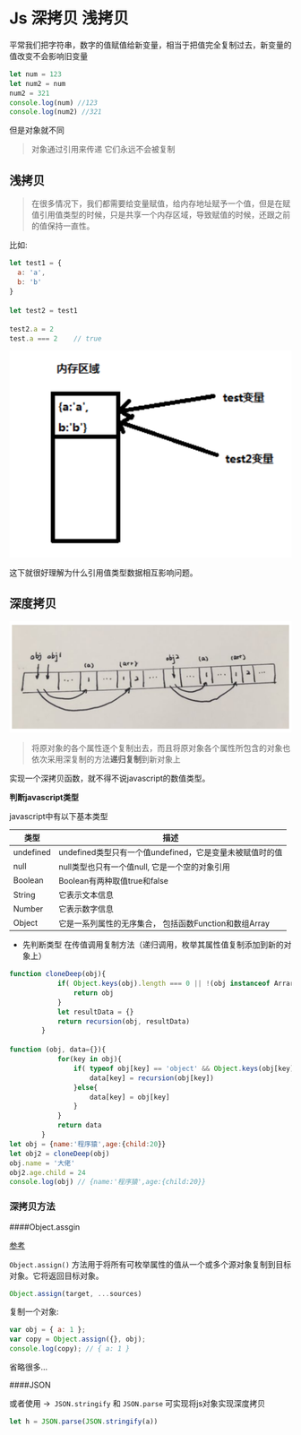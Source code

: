 # Js 深拷贝 浅拷贝

平常我们把字符串，数字的值赋值给新变量，相当于把值完全复制过去，新变量的值改变不会影响旧变量

```js
let num = 123
let num2 = num
num2 = 321
console.log(num) //123
console.log(num2) //321	
```

但是对象就不同

> 对象通过引用来传递 它们永远不会被复制

## 浅拷贝

> 在很多情况下，我们都需要给变量赋值，给内存地址赋予一个值，但是在赋值引用值类型的时候，只是共享一个内存区域，导致赋值的时候，还跟之前的值保持一直性。

比如: 

```js
let test1 = {
  a: 'a',
  b: 'b'
}

let test2 = test1

test2.a = 2
test.a === 2	// true
```

![](../media/deepCopy.png)



这下就很好理解为什么引用值类型数据相互影响问题。



## 深度拷贝

![](../media/deepCopy1.png)

> 将原对象的各个属性逐个复制出去，而且将原对象各个属性所包含的对象也依次采用深复制的方法**递归复制**到新对象上



实现一个深拷贝函数，就不得不说javascript的数值类型。

**判断javascript类型**

javascript中有以下基本类型

| 类型        | 描述                                    |
| --------- | ------------------------------------- |
| undefined | undefined类型只有一个值undefined，它是变量未被赋值时的值 |
| null      | null类型也只有一个值null, 它是一个空的对象引用          |
| Boolean   | Boolean有两种取值true和false                |
| String    | 它表示文本信息                               |
| Number    | 它表示数字信息                               |
| Object    | 它是一系列属性的无序集合， 包括函数Function和数组Array    |

- 先判断类型 在传值调用复制方法（递归调用，枚举其属性值复制添加到新的对象上）

```js
function cloneDeep(obj){
            if( Object.keys(obj).length === 0 || !(obj instanceof Arrary) ){
                return obj
            }
            let resultData = {}
            return recursion(obj, resultData)
        }

function (obj, data={}){
            for(key in obj){
                if( typeof obj[key] == 'object' && Object.keys(obj[key].length>0 )){
                    data[key] = recursion(obj[key])
                }else{
                    data[key] = obj[key]
                }
            }
            return data
        }
let obj = {name:'程序猿',age:{child:20}}
let obj2 = cloneDeep(obj)
obj.name = '大佬'
obj2.age.child = 24
console.log(obj) // {name:'程序猿',age:{child:20}}
```



### 深拷贝方法



####Object.assgin

[参考](https://developer.mozilla.org/zh-CN/docs/Web/JavaScript/Reference/Global_Objects/Object/assign)

`Object.assign()` 方法用于将所有可枚举属性的值从一个或多个源对象复制到目标对象。它将返回目标对象。

```js
Object.assign(target, ...sources)
```

复制一个对象: 

```js
var obj = { a: 1 };
var copy = Object.assign({}, obj);
console.log(copy); // { a: 1 }
```

省略很多...

####JSON

或者使用 ->` JSON.stringify` 和 `JSON.parse` 可实现将js对象实现深度拷贝

```js
let h = JSON.parse(JSON.stringify(a))
```

